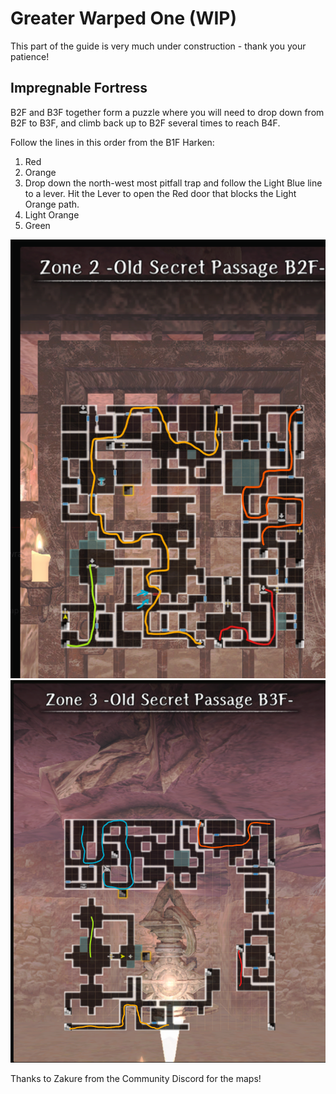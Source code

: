 # Greater Warped One (WIP)

This part of the guide is very much under construction - thank you your patience!

## Impregnable Fortress

B2F and B3F together form a puzzle where you will need to drop down from B2F to B3F, and climb back up to B2F several times to reach B4F.

Follow the lines in this order from the B1F Harken:
1. Red
2. Orange
3. Drop down the north-west most pitfall trap and follow the Light Blue line to a lever. Hit the Lever to open the Red door that blocks the Light Orange path.
4. Light Orange
5. Green

![Zone 2 - Old Secret Passage B3F](img/b2f.png)
![Zone 3 - Old Secret Passage B3F](img/b3f.png)

Thanks to Zakure from the Community Discord for the maps!